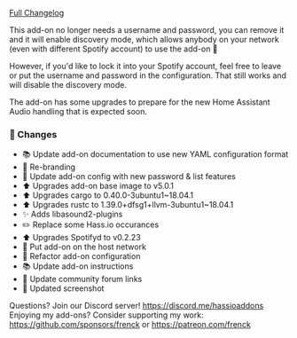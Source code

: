 [Full Changelog][changelog]

This add-on no longer needs a username and password, you can remove it and it will enable discovery mode, which allows anybody on your network (even with different Spotify account) to use the add-on 🤘

However, if you'd like to lock it into your Spotify account, feel free to leave or put the username and password in the configuration. That still works and will disable the discovery mode.

The add-on has some upgrades to prepare for the new Home Assistant Audio handling that is expected soon.

### :hammer: Changes

- :books: Update add-on documentation to use new YAML configuration format
- :hammer: Re-branding
- :hammer: Update add-on config with new password & list features
- :arrow_up: Upgrades add-on base image to v5.0.1
- :arrow_up: Upgrades cargo to 0.40.0-3ubuntu1~18.04.1
- :arrow_up: Upgrades rustc to 1.39.0+dfsg1+llvm-3ubuntu1~18.04.1
- :sparkles: Adds libasound2-plugins
- :pencil2: Replace some Hass.io occurances
- :arrow_up: Upgrades Spotifyd to v0.2.23
- :hammer: Put add-on on the host network
- :hammer: Refactor add-on configuration
- :books: Update add-on instructions
- :hammer: Update community forum links
- :art: Updated screenshot

[changelog]: https://github.com/hassio-addons/addon-spotify-connect/compare/v0.7.1...v0.8.0

Questions? Join our Discord server! https://discord.me/hassioaddons
Enjoying my add-ons? Consider supporting my work:
https://github.com/sponsors/frenck or https://patreon.com/frenck